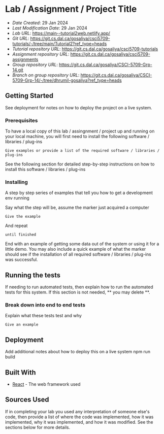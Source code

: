 # Lab / Assignment / Project Title


* *Date Created*: 29 Jan 2024
* *Last Modification Date*: 29 Jan 2024
* *Lab URL*: https://main--tutorial2web.netlify.app/
* *Git URL*: https://git.cs.dal.ca/gosaliya/csci5709-tutorials/-/tree/main/Tutorial2?ref_type=heads
* *Tutorial repository URL*: https://git.cs.dal.ca/gosaliya/csci5709-tutorials
* *Assignment repository URL*: https://git.cs.dal.ca/gosaliya/csci5709-assignments
* *Group repository URL*: https://git.cs.dal.ca/gosaliya/CSCI-5709-Grp-14.git
* *Branch on group repository URL*: https://git.cs.dal.ca/gosaliya/CSCI-5709-Grp-14/-/tree/dhrumil-gosaliya?ref_type=heads


## Getting Started

See deployment for notes on how to deploy the project on a live system.

### Prerequisites

To have a local copy of this lab / assingnment / project up and running on your local machine, you will first need to install the following software / libraries / plug-ins

```
Give examples or provide a list of the required software / libraries / plug-ins

```

See the following section for detailed step-by-step instructions on how to install this software / libraries / plug-ins


### Installing

A step by step series of examples that tell you how to get a development env running

Say what the step will be, assume the marker just acquired a computer

```
Give the example
```

And repeat

```
until finished
```

End with an example of getting some data out of the system or using it for a little demo. You may also include a quick example of what the marker should see if the installation of all required software / libraries / plug-ins was successful.



## Running the tests

If needing to run automated tests, then explain how to run the automated tests for this system. If this section is not needed, ** you may delete **.
### Break down into end to end tests

Explain what these tests test and why

```
Give an example
```


## Deployment

Add additional notes about how to deploy this on a live system
npm run build


## Built With


* [React](https://legacy.reactjs.org/) - The web framework used


## Sources Used

If in completing your lab  you used any interpretation of someone else's code, then provide a list of where the code was implemented, how it was implemented, why it was implemented, and how it was modified. See the sections below for more details.
